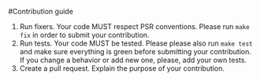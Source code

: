 #Contribution guide

1. Run fixers. Your code MUST respect PSR conventions. Please run `make fix` in order to submit your contribution.
2. Run tests. Your code MUST be tested. Please please also run `make test` and make sure everything is green before submitting your contribution. If you change a behavior or add new one, please, add your own tests.
3. Create a pull request. Explain the purpose of your contribution.
